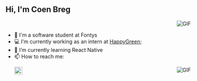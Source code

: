 ## Hi, I'm Coen Breg
<img align="right" alt="GIF" src="https://github-readme-stats.vercel.app/api?username=cjbreg&show_icons=true&theme=dark&count_private=true"  />
<br/>


- 🔭 I'm a software student at Fontys
- 💻 I’m currently working as an intern at [HappyGreen](https://happy.green);
- 🌱 I’m currently learning React Native
- 📫 How to reach me: <p>
    <a href="https://www.linkedin.com/in/coen-breg//">
    <img align="left" alt="Coen's LinkedIn" width="22px" src="https://raw.githubusercontent.com/peterthehan/peterthehan/master/assets/linkedin.svg" />
    </a>
</p>
<img align="right" alt="GIF" src="https://github-readme-stats.vercel.app/api?username=cjbreg&show_icons=true&theme=dark&count_private=true"  />
